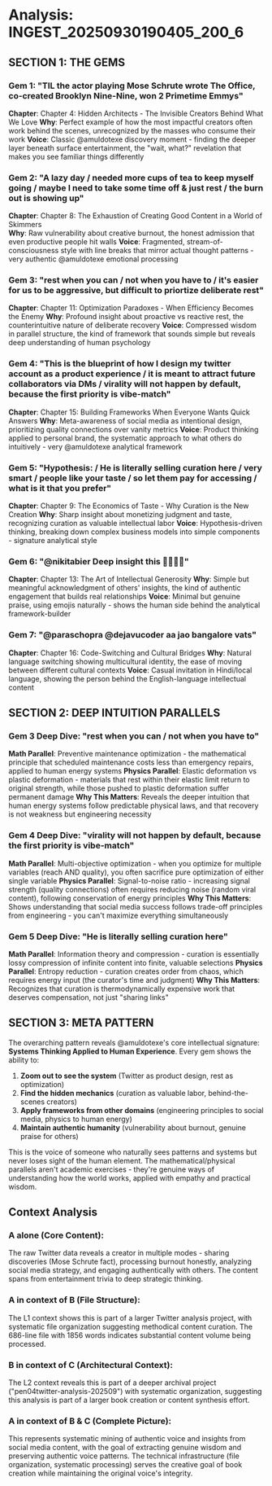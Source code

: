 # Analysis: INGEST_20250930190405_200_6

## SECTION 1: THE GEMS

### Gem 1: "TIL the actor playing Mose Schrute wrote The Office, co-created Brooklyn Nine-Nine, won 2 Primetime Emmys"
**Chapter**: Chapter 4: Hidden Architects - The Invisible Creators Behind What We Love
**Why**: Perfect example of how the most impactful creators often work behind the scenes, unrecognized by the masses who consume their work
**Voice**: Classic @amuldotexe discovery moment - finding the deeper layer beneath surface entertainment, the "wait, what?" revelation that makes you see familiar things differently

### Gem 2: "A lazy day / needed more cups of tea to keep myself going / maybe I need to take some time off & just rest / the burn out is showing up"
**Chapter**: Chapter 8: The Exhaustion of Creating Good Content in a World of Skimmers  
**Why**: Raw vulnerability about creative burnout, the honest admission that even productive people hit walls
**Voice**: Fragmented, stream-of-consciousness style with line breaks that mirror actual thought patterns - very authentic @amuldotexe emotional processing

### Gem 3: "rest when you can / not when you have to / it's easier for us to be aggressive, but difficult to priortize deliberate rest"
**Chapter**: Chapter 11: Optimization Paradoxes - When Efficiency Becomes the Enemy
**Why**: Profound insight about proactive vs reactive rest, the counterintuitive nature of deliberate recovery
**Voice**: Compressed wisdom in parallel structure, the kind of framework that sounds simple but reveals deep understanding of human psychology

### Gem 4: "This is the blueprint of how I design my twitter account as a product experience / it is meant to attract future collaborators via DMs / virality will not happen by default, because the first priority is vibe-match"
**Chapter**: Chapter 15: Building Frameworks When Everyone Wants Quick Answers
**Why**: Meta-awareness of social media as intentional design, prioritizing quality connections over vanity metrics
**Voice**: Product thinking applied to personal brand, the systematic approach to what others do intuitively - very @amuldotexe analytical framework

### Gem 5: "Hypothesis: / He is literally selling curation here / very smart / people like your taste / so let them pay for accessing / what is it that you prefer"
**Chapter**: Chapter 9: The Economics of Taste - Why Curation is the New Creation
**Why**: Sharp insight about monetizing judgment and taste, recognizing curation as valuable intellectual labor
**Voice**: Hypothesis-driven thinking, breaking down complex business models into simple components - signature analytical style

### Gem 6: "@nikitabier Deep insight this ☝🏻☝🏻"
**Chapter**: Chapter 13: The Art of Intellectual Generosity
**Why**: Simple but meaningful acknowledgment of others' insights, the kind of authentic engagement that builds real relationships
**Voice**: Minimal but genuine praise, using emojis naturally - shows the human side behind the analytical framework-builder

### Gem 7: "@paraschopra @dejavucoder aa jao bangalore vats"
**Chapter**: Chapter 16: Code-Switching and Cultural Bridges
**Why**: Natural language switching showing multicultural identity, the ease of moving between different cultural contexts
**Voice**: Casual invitation in Hindi/local language, showing the person behind the English-language intellectual content

## SECTION 2: DEEP INTUITION PARALLELS

### Gem 3 Deep Dive: "rest when you can / not when you have to"
**Math Parallel**: Preventive maintenance optimization - the mathematical principle that scheduled maintenance costs less than emergency repairs, applied to human energy systems
**Physics Parallel**: Elastic deformation vs plastic deformation - materials that rest within their elastic limit return to original strength, while those pushed to plastic deformation suffer permanent damage
**Why This Matters**: Reveals the deeper intuition that human energy systems follow predictable physical laws, and that recovery is not weakness but engineering necessity

### Gem 4 Deep Dive: "virality will not happen by default, because the first priority is vibe-match"
**Math Parallel**: Multi-objective optimization - when you optimize for multiple variables (reach AND quality), you often sacrifice pure optimization of either single variable
**Physics Parallel**: Signal-to-noise ratio - increasing signal strength (quality connections) often requires reducing noise (random viral content), following conservation of energy principles
**Why This Matters**: Shows understanding that social media success follows trade-off principles from engineering - you can't maximize everything simultaneously

### Gem 5 Deep Dive: "He is literally selling curation here"
**Math Parallel**: Information theory and compression - curation is essentially lossy compression of infinite content into finite, valuable selections
**Physics Parallel**: Entropy reduction - curation creates order from chaos, which requires energy input (the curator's time and judgment)
**Why This Matters**: Recognizes that curation is thermodynamically expensive work that deserves compensation, not just "sharing links"

## SECTION 3: META PATTERN

The overarching pattern reveals @amuldotexe's core intellectual signature: **Systems Thinking Applied to Human Experience**. Every gem shows the ability to:

1. **Zoom out to see the system** (Twitter as product design, rest as optimization)
2. **Find the hidden mechanics** (curation as valuable labor, behind-the-scenes creators)
3. **Apply frameworks from other domains** (engineering principles to social media, physics to human energy)
4. **Maintain authentic humanity** (vulnerability about burnout, genuine praise for others)

This is the voice of someone who naturally sees patterns and systems but never loses sight of the human element. The mathematical/physical parallels aren't academic exercises - they're genuine ways of understanding how the world works, applied with empathy and practical wisdom.

## Context Analysis

### A alone (Core Content):
The raw Twitter data reveals a creator in multiple modes - sharing discoveries (Mose Schrute fact), processing burnout honestly, analyzing social media strategy, and engaging authentically with others. The content spans from entertainment trivia to deep strategic thinking.

### A in context of B (File Structure):
The L1 context shows this is part of a larger Twitter analysis project, with systematic file organization suggesting methodical content curation. The 686-line file with 1856 words indicates substantial content volume being processed.

### B in context of C (Architectural Context):
The L2 context reveals this is part of a deeper archival project ("pen04twitter-analysis-202509") with systematic organization, suggesting this analysis is part of a larger book creation or content synthesis effort.

### A in context of B & C (Complete Picture):
This represents systematic mining of authentic voice and insights from social media content, with the goal of extracting genuine wisdom and preserving authentic voice patterns. The technical infrastructure (file organization, systematic processing) serves the creative goal of book creation while maintaining the original voice's integrity.